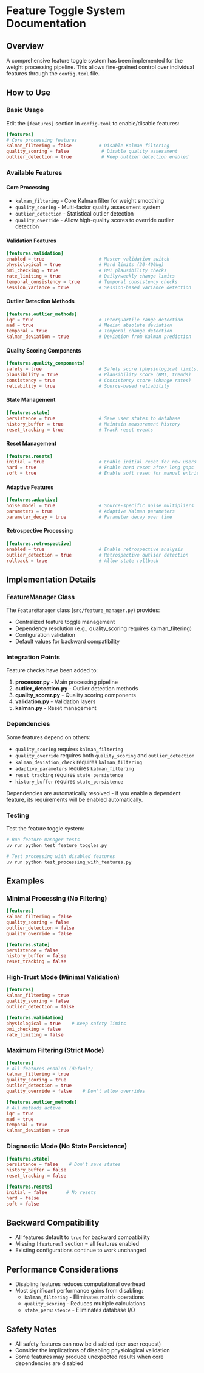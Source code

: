 # Feature Toggle System Documentation

## Overview

A comprehensive feature toggle system has been implemented for the weight processing pipeline. This allows fine-grained control over individual features through the `config.toml` file.

## How to Use

### Basic Usage

Edit the `[features]` section in `config.toml` to enable/disable features:

```toml
[features]
# Core processing features
kalman_filtering = false          # Disable Kalman filtering
quality_scoring = false            # Disable quality assessment
outlier_detection = true           # Keep outlier detection enabled
```

### Available Features

#### Core Processing
- `kalman_filtering` - Core Kalman filter for weight smoothing
- `quality_scoring` - Multi-factor quality assessment system
- `outlier_detection` - Statistical outlier detection
- `quality_override` - Allow high-quality scores to override outlier detection

#### Validation Features
```toml
[features.validation]
enabled = true                    # Master validation switch
physiological = true              # Hard limits (30-400kg)
bmi_checking = true               # BMI plausibility checks
rate_limiting = true              # Daily/weekly change limits
temporal_consistency = true       # Temporal consistency checks
session_variance = true           # Session-based variance detection
```

#### Outlier Detection Methods
```toml
[features.outlier_methods]
iqr = true                        # Interquartile range detection
mad = true                        # Median absolute deviation
temporal = true                   # Temporal change detection
kalman_deviation = true           # Deviation from Kalman prediction
```

#### Quality Scoring Components
```toml
[features.quality_components]
safety = true                     # Safety score (physiological limits)
plausibility = true               # Plausibility score (BMI, trends)
consistency = true                # Consistency score (change rates)
reliability = true                # Source-based reliability
```

#### State Management
```toml
[features.state]
persistence = true                # Save user states to database
history_buffer = true             # Maintain measurement history
reset_tracking = true             # Track reset events
```

#### Reset Management
```toml
[features.resets]
initial = true                    # Enable initial reset for new users
hard = true                       # Enable hard reset after long gaps
soft = true                       # Enable soft reset for manual entries
```

#### Adaptive Features
```toml
[features.adaptive]
noise_model = true                # Source-specific noise multipliers
parameters = true                 # Adaptive Kalman parameters
parameter_decay = true            # Parameter decay over time
```

#### Retrospective Processing
```toml
[features.retrospective]
enabled = true                    # Enable retrospective analysis
outlier_detection = true          # Retrospective outlier detection
rollback = true                   # Allow state rollback
```

## Implementation Details

### FeatureManager Class

The `FeatureManager` class (`src/feature_manager.py`) provides:
- Centralized feature toggle management
- Dependency resolution (e.g., quality_scoring requires kalman_filtering)
- Configuration validation
- Default values for backward compatibility

### Integration Points

Feature checks have been added to:
1. **processor.py** - Main processing pipeline
2. **outlier_detection.py** - Outlier detection methods
3. **quality_scorer.py** - Quality scoring components
4. **validation.py** - Validation layers
5. **kalman.py** - Reset management

### Dependencies

Some features depend on others:
- `quality_scoring` requires `kalman_filtering`
- `quality_override` requires both `quality_scoring` and `outlier_detection`
- `kalman_deviation_check` requires `kalman_filtering`
- `adaptive_parameters` requires `kalman_filtering`
- `reset_tracking` requires `state_persistence`
- `history_buffer` requires `state_persistence`

Dependencies are automatically resolved - if you enable a dependent feature, its requirements will be enabled automatically.

### Testing

Test the feature toggle system:

```bash
# Run feature manager tests
uv run python test_feature_toggles.py

# Test processing with disabled features
uv run python test_processing_with_features.py
```

## Examples

### Minimal Processing (No Filtering)

```toml
[features]
kalman_filtering = false
quality_scoring = false
outlier_detection = false
quality_override = false

[features.state]
persistence = false
history_buffer = false
reset_tracking = false
```

### High-Trust Mode (Minimal Validation)

```toml
[features]
kalman_filtering = true
quality_scoring = false
outlier_detection = false

[features.validation]
physiological = true    # Keep safety limits
bmi_checking = false
rate_limiting = false
```

### Maximum Filtering (Strict Mode)

```toml
[features]
# All features enabled (default)
kalman_filtering = true
quality_scoring = true
outlier_detection = true
quality_override = false    # Don't allow overrides

[features.outlier_methods]
# All methods active
iqr = true
mad = true
temporal = true
kalman_deviation = true
```

### Diagnostic Mode (No State Persistence)

```toml
[features.state]
persistence = false    # Don't save states
history_buffer = false
reset_tracking = false

[features.resets]
initial = false       # No resets
hard = false
soft = false
```

## Backward Compatibility

- All features default to `true` for backward compatibility
- Missing `[features]` section = all features enabled
- Existing configurations continue to work unchanged

## Performance Considerations

- Disabling features reduces computational overhead
- Most significant performance gains from disabling:
  - `kalman_filtering` - Eliminates matrix operations
  - `quality_scoring` - Reduces multiple calculations
  - `state_persistence` - Eliminates database I/O

## Safety Notes

- All safety features can now be disabled (per user request)
- Consider the implications of disabling physiological validation
- Some features may produce unexpected results when core dependencies are disabled